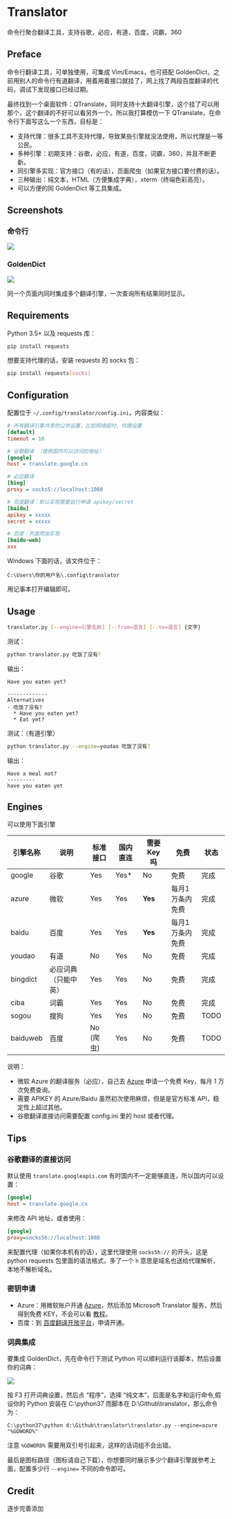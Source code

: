 # Translator

命令行聚合翻译工具，支持谷歌，必应，有道，百度，词霸，360

## Preface

命令行翻译工具，可单独使用，可集成 Vim/Emacs，也可搭配 GoldenDict，之前用别人的命令行有道翻译，用着用着接口就挂了，网上找了两段百度翻译的代码，调试下发现接口已经过期。

最终找到一个桌面软件：QTranslate，同时支持十大翻译引擎，这个挂了可以用那个，这个翻译的不好可以看另外一个。所以我打算模仿一下 QTranslate，在命令行下面写这么一个东西，目标是：

- 支持代理：很多工具不支持代理，导致某些引擎就没法使用，所以代理是一等公民。
- 多种引擎：初期支持：谷歌，必应，有道，百度，词霸，360，并且不断更新。
- 同引擎多实现：官方接口（有的话），页面爬虫（如果官方接口要付费的话）。
- 三种输出：纯文本，HTML（方便集成字典），xterm（终端色彩高亮）。
- 可以方便的同 GoldenDict 等工具集成。

## Screenshots

### 命令行

![](images/linux.png)

### GoldenDict

![](images/goldendict.png)

同一个页面内同时集成多个翻译引擎，一次查询所有结果同时显示。

## Requirements

Python 3.5+ 以及 requests 库：

```bash
pip install requests
```

想要支持代理的话，安装 requests 的 socks 包：

```bash
pip install requests[socks]
```


## Configuration

配置位于 `~/.config/translator/config.ini`，内容类似：

```ini
# 所有翻译引擎共享的公共设置，比如网络超时，代理设置
[default]
timeout = 10

# 谷歌翻译 （使用国内可以访问的地址）
[google]
host = translate.google.cn

# 必应翻译
[bing]
proxy = socks5://localhost:1080

# 百度翻译：默认实现需要自行申请 apikey/secret
[baidu]
apikey = xxxxx
secret = xxxxx

# 百度：页面爬虫实现
[baidu-web]
xxx

```

Windows 下面的话，该文件位于：

    C:\Users\你的用户名\.config\translator

用记事本打开编辑即可。

## Usage

```bash
translator.py [--engine=引擎名称] [--from=语言] [--to=语言] {文字}
```

测试：

```bash
python translator.py 吃饭了没有?
```

输出：

```
Have you eaten yet?

-------------
Alternatives
- 吃饭了没有?
  * Have you eaten yet?
  * Eat yet?
```

测试：（有道引擎）

```bash
python translator.py --engine=youdao 吃饭了没有?
```

输出：

```
Have a meal not?
---------
have you eaten yet
```


## Engines

可以使用下面引擎

| 引擎名称 | 说明 | 标准接口 | 国内直连 | 需要 Key 吗 | 免费 | 状态 |
|---------|--------|--|--|--|--|--|
| google | 谷歌 | Yes | Yes* | No | 免费 | 完成 |
| azure | 微软 | Yes | Yes | **Yes** | 每月1万条内免费 | 完成 | 
| baidu | 百度 | Yes | Yes | **Yes** | 每月1万条内免费 | 完成 |
| youdao | 有道 | No | Yes | No | 免费 | 完成 | 
| bingdict | 必应词典（只能中英） | Yes | Yes | No | 免费 | 完成 |
| ciba | 词霸 | Yes | Yes | No | 免费 | 完成 |
| sogou | 搜狗 | Yes | Yes | No | 免费 | TODO |
| baiduweb | 百度 | No (爬虫) | Yes | No | 免费 | TODO |

说明：

- 微软 Azure 的翻译服务（必应），自己去 [Azure](https://portal.azure.com/) 申请一个免费 Key，每月 1 万次免费查询。
- 需要 APIKEY 的 Azure/Baidu 虽然初次使用麻烦，但是是官方标准 API，稳定性上超过其他。
- 谷歌翻译直接访问需要配置 config.ini 里的 host 或者代理。

## Tips

### 谷歌翻译的直接访问

默认使用 `translate.googleapis.com` 有时国内不一定能够直连，所以国内可以设置：

```ini
[google]
host = translate.google.cn
```

来修改 API 地址，或者使用：

```ini
[google]
proxy=socks5h://localhost:1080
```

来配置代理（如果你本机有的话），这里代理使用 `socks5h://` 的开头，这是 python requests 包里面的语法格式，多了一个 `h` 意思是域名也送给代理解析，本地不解析域名。

### 密钥申请

- Azure：用微软账户开通 [Azure](https://portal.azure.com)，然后添加 Microsoft Translator 服务，然后得到免费 KEY，不会可以看 [教程](https://ordasoft.com/News/SEF-Translate-Documentation/how-to-get-bing-translate-api.html)。
- 百度：到 [百度翻译开放平台](http://api.fanyi.baidu.com/api/trans/product/index)，申请开通。

### 词典集成

要集成 GoldenDict，先在命令行下测试 Python 可以顺利运行该脚本，然后设置你的词典：

![](images/setup.png)

按 F3 打开词典设置，然后点 “程序”，选择 “纯文本”，后面是名字和运行命令,假设你的 Python 安装在 C:\python37 而脚本在 D:\Github\translator，那么命令为：

    C:\python37\python d:\Github\translator\translator.py --engine=azure "%GDWORD%"

注意 `%GDWORD%` 需要用双引号引起来，这样的话词组不会出错。

最后是图标路径（图标请自己下载），你想要同时展示多少个翻译引擎就参考上面，配置多少行 `--engine=` 不同的命令即可。


## Credit

逐步完善添加

